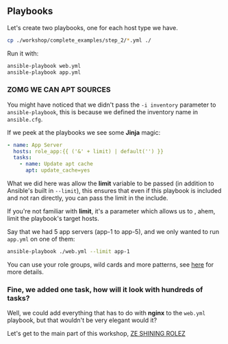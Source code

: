 ## Playbooks

Let's create two playbooks, one for each host type we have.

```sh
cp ./workshop/complete_examples/step_2/*.yml ./
```

Run it with:

```sh
ansible-playbook web.yml
ansible-playbook app.yml
```

### ZOMG WE CAN APT SOURCES

You might have noticed that we didn't pass the `-i inventory` parameter to `ansible-playbook`, this is because we defined the inventory name in `ansible.cfg`.

If we peek at the playbooks we see some **Jinja** magic:

```yaml
- name: App Server
  hosts: role_app:{{ ('&' + limit) | default('') }}
  tasks:
    - name: Update apt cache
      apt: update_cache=yes
```

What we did here was allow the **limit** variable to be passed (in addition to Ansible's built in `--limit`), this ensures that even if this playbook is included and not ran directly, you can pass the limit in the include.

If you're not familiar with **limit**, it's a parameter which allows us to , ahem, limit the playbook's target hosts.

Say that we had 5 app servers (app-1 to app-5), and we only wanted to run `app.yml` on one of them:

```sh
ansible-playbook ./web.yml --limit app-1
```

You can use your role groups, wild cards and more patterns, see [here](http://docs.ansible.com/ansible/intro_patterns.html) for more details.

### Fine, we added one task, how will it look with hundreds of tasks?

Well, we could add everything that has to do with **nginx** to the `web.yml` playbook, but that wouldn't be very elegant would it?

Let's get to the main part of this workshop, [ZE SHINING ROLEZ](./3_rolez_ftw_nginx.md)
